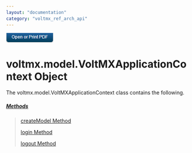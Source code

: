 ```yaml
---
layout: "documentation"
category: "voltmx_ref_arch_api"
---
```

                        

[![](Resources/Images/pdf.png)](http://docs.voltmx.com/9_x_PDFs/iris/voltmx_ref_arch_ap_internali.pdf)


voltmx.model.VoltMXApplicationContext Object
========================================

The voltmx.model.VoltMXApplicationContext class contains the following.

##### [Methods](voltmx.model.VoltMXApplicationContext_Methods.html)

> [createModel Method](voltmx.model.VoltMXApplicationContext_Methods.html#createModel)
> 
> [login Method](voltmx.model.VoltMXApplicationContext_Methods.html#login)
> 
> [logout Method](voltmx.model.VoltMXApplicationContext_Methods.html#logout)
